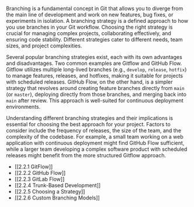 Branching is a fundamental concept in Git that allows you to diverge from the main line of development and work on new features, bug fixes, or experiments in isolation. A branching strategy is a defined approach to how you use branches in your Git workflow. Choosing the right strategy is crucial for managing complex projects, collaborating effectively, and ensuring code stability. Different strategies cater to different needs, team sizes, and project complexities.

Several popular branching strategies exist, each with its own advantages and disadvantages. Two common examples are Gitflow and GitHub Flow. Gitflow utilizes multiple long-lived branches (e.g., `develop`, `release`, `hotfix`) to manage features, releases, and hotfixes, making it suitable for projects with scheduled releases. GitHub Flow, on the other hand, is a simpler strategy that revolves around creating feature branches directly from `main` (or `master`), deploying directly from those branches, and merging back into `main` after review. This approach is well-suited for continuous deployment environments.

Understanding different branching strategies and their implications is essential for choosing the best approach for your project. Factors to consider include the frequency of releases, the size of the team, and the complexity of the codebase. For example, a small team working on a web application with continuous deployment might find GitHub Flow sufficient, while a larger team developing a complex software product with scheduled releases might benefit from the more structured Gitflow approach.

- [[2.2.1 GitFlow]]
- [[2.2.2 GitHub Flow]]
- [[2.2.3 GitLab Flow]]
- [[2.2.4 Trunk-Based Development]]
- [[2.2.5 Choosing a Strategy]]
- [[2.2.6 Custom Branching Models]]